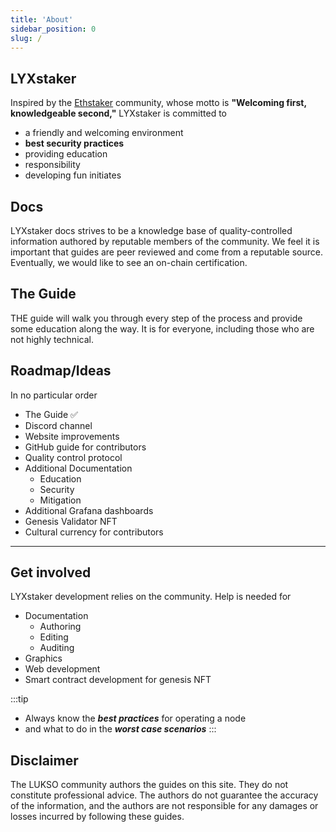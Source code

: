 ```yaml
---
title: 'About'
sidebar_position: 0
slug: /
---
```




## LYXstaker



Inspired by the [Ethstaker](https://ethstaker.cc/) community, whose motto is **"Welcoming first, knowledgeable second,"** LYXstaker is committed to
- a friendly and welcoming environment
- **best security practices**
- providing education
- responsibility
- developing fun initiates

## Docs

LYXstaker docs strives to be a knowledge base of quality-controlled information authored by reputable members of the community. We feel it is important that guides are peer reviewed and come from a reputable source. Eventually, we would like to see an on-chain certification.

## The Guide

THE guide will walk you through every step of the process and provide some education along the way. It is for everyone, including those who are not highly technical.


## Roadmap/Ideas

In no particular order

- The Guide ✅
- Discord channel
- Website improvements
- GitHub guide for contributors
- Quality control protocol
- Additional Documentation
    - Education
    - Security
    - Mitigation
- Additional Grafana dashboards
- Genesis Validator NFT
- Cultural currency for contributors

---


## Get involved

LYXstaker development relies on the community. Help is needed for
- Documentation
    - Authoring
    - Editing
    - Auditing
- Graphics
- Web development
- Smart contract development for genesis NFT


:::tip
- Always know the ***best practices*** for operating a node
- and what to do in the ***worst case scenarios***
:::


## Disclaimer
The LUKSO community authors the guides on this site. They do not constitute professional advice. The authors do not guarantee the accuracy of the information, and the authors are not responsible for any damages or losses incurred by following these guides.
